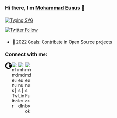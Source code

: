 ### Hi there, I'm [Mohammad Eunus][website] 👋
###
<a href="https://git.io/typing-svg"><img src="https://readme-typing-svg.demolab.com?font=Fira+Code&weight=600&size=21&duration=1995&pause=1000&width=435&lines=Software+Engineer;Problem+Solver;ML+Enthusiast" alt="Typing SVG" /></a>

[![Twitter Follow](https://img.shields.io/twitter/follow/mhmd_eunus?color=%20&label=%20reach%20me%40%20Mohammad%20Eunus&logo=facebook&style=for-the-badge)](https://www.facebook.com/mhmdeunus)

###
 
- 🥅 2022 Goals: Contribute in Open Source projects
 
 
### Connect with me:

[<img align="left" alt="mhmdeunus" width="22px" src="https://raw.githubusercontent.com/iconic/open-iconic/master/svg/globe.svg" />][website] 
[<img align="left" alt="mhmdeunus | Twitter" width="22px" src="https://cdn.jsdelivr.net/npm/simple-icons@v3/icons/twitter.svg" />][twitter]
[<img align="left" alt="mhmdeunus | LinkedIn" width="22px" src="https://cdn.jsdelivr.net/npm/simple-icons@v3/icons/linkedin.svg" />][linkedin]
[<img align="left" alt="mhmdeunus | Facebook" width="22px" src="https://cdn.jsdelivr.net/npm/simple-icons@3.13.0/icons/facebook.svg" />][facebook]

<br />

 

[website]: https://sites.google.com/view/mhmdeunus/
[twitter]: https://twitter.com/mhmd_eunus
[facebook]: https://www.facebook.com/mhmdeunus/
[linkedin]: https://www.linkedin.com/in/mohammad-eunus-7a222816b/  
